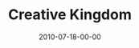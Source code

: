 ---
layout: message
category: message
series: "Kingdom Come"
title: "Creative Kingdom"
date: 2010-07-18-00-00
message_id: 629
program: "http://s3.amazonaws.com/crossroads-media/media/legacy/documents/07_17-18_10Program.pdf"
explicit: false
---